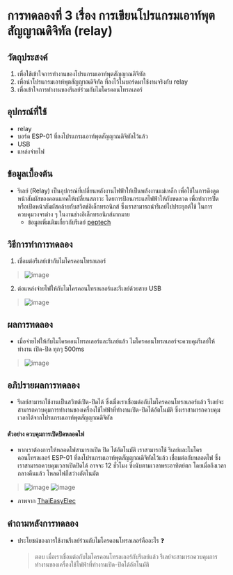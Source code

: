 # การทดลองที่ 3 เรื่อง การเขียนโปรแกรมเอาท์พุตสัญญาณดิจิทัล (relay)

## วัตถุประสงค์ 
1. เพื่อใช้เข้าใจการทำงานของโปรแกรมเอาท์พุตสัญญาณดิจิทัล 
2. เพื่อนำโปรแกรมเอาท์พุตสัญญาณดิจิทัล ที่ลงไว้ในบอร์ดมาใช้งานจริงกับ relay
3. เพื่อเข้าใจการทำงานของรีเลย์ร่วมกับไมโครคอนโทรลเลอร์

## อุปกรณ์ที่ใช้
- relay
- บอร์ด ESP-01 ที่ลงโปรแกรมเอาท์พุตสัญญาณดิจิทัลไว้แล้ว
- USB
- แหล่งจ่ายไฟ

## ข้อมูลเบื้องต้น
- รีเลย์ (Relay) เป็นอุปกรณ์ที่เปลี่ยนพลังงานไฟฟ้าให้เป็นพลังงานแม่เหล็ก เพื่อใช้ในการดึงดูดหน้าสัมผัสของคอนแทคให้เปลี่ยนสภาวะ โดยการป้อนกระแสไฟฟ้าให้กับขดลวด 
เพื่อทำการปิดหรือเปิดหน้าสัมผัสคล้ายกับสวิตช์อิเล็กทรอนิกส์ ซึ่งเราสามารถนำรีเลย์ไปประยุกต์ใช้ ในการควบคุมวงจรต่าง ๆ ในงานช่างอิเล็กทรอนิกส์มากมาย
  - ข้อมูลเพิ่มเติมเกี่ยวกับรีเลย์ [peptech](http://www.psptech.co.th/%E0%B8%A3%E0%B8%B5%E0%B9%80%E0%B8%A5%E0%B8%A2%E0%B9%8Crelay%E0%B8%84%E0%B8%B7%E0%B8%AD%E0%B8%AD%E0%B8%B0%E0%B9%84%E0%B8%A3-15696.page#:~:text=%E0%B8%95%E0%B9%88%E0%B8%B2%E0%B8%87%E0%B9%86%20%C2%BB%200%20466817-,%E0%B8%A3%E0%B8%B5%E0%B9%80%E0%B8%A5%E0%B8%A2%E0%B9%8C%20(Relay),%E0%B9%83%E0%B8%99%E0%B8%87%E0%B8%B2%E0%B8%99%E0%B8%8A%E0%B9%88%E0%B8%B2%E0%B8%87%E0%B8%AD%E0%B8%B4%E0%B9%80%E0%B8%A5%E0%B9%87%E0%B8%81%E0%B8%97%E0%B8%A3%E0%B8%AD%E0%B8%99%E0%B8%B4%E0%B8%81%E0%B8%AA%E0%B9%8C%E0%B8%A1%E0%B8%B2%E0%B8%81%E0%B8%A1%E0%B8%B2%E0%B8%A2)
## วิธีการทำการทดลอง 
1. เชื่อมต่อรีเลย์เข้ากับไมโครคอนโทรลเลอร์ 
> ![image](https://user-images.githubusercontent.com/80879351/112257728-d9629900-8c97-11eb-97db-eca5164e4e4b.png)
2. ต่อแหล่งจ่ายไฟให้กับไมโครคอนโทรลเลอร์และรีเลย์ด้วยสาย USB
> ![image](https://user-images.githubusercontent.com/80879351/112258007-4f670000-8c98-11eb-97f3-6ea398c12925.png)

## ผลการทดลอง
- เมื่อจ่ายไฟให้กับไมโครคอนโทรลเลอร์และรีเลย์แล้ว ไมโครคอนโทรลเลอร์จะควบคุมรีเลย์ให้ทำงาน เปิด-ปิด ทุกๆ 500ms
 > ![image](https://user-images.githubusercontent.com/80879351/112258289-d4eab000-8c98-11eb-98a3-40491c8bec6c.png)

## อภิปรายผลการทดลอง
- รีเลย์สามารถใช้งานเป็นสวิซต์เปิด-ปิดได้ ซึ่งเมื่อเราเชื่อมต่อกับไมโครคอนโทรลเลอร์แล้ว รีเลย์จะสามารถควบคุมการทำงานของเครื่องใช้ไฟฟ้าที่ทำงานเปิด-ปิดได้อัตโนมัติ 
ซึ่งเราสามารถควบคุมเวลาได้จากโปรแกรมเอาท์พุตสัญญาณดิจิทัล 

#### ตัวอย่าง ควบคุมการเปิดปิดหลอดไฟ
- หากเราต้องการให้หลอดไฟสามารถเปิด ปิด ได้อัตโนมัติ เราสามารถใช้ รีเลย์และไมโครคอนโทรลเลอร์ ESP-01 ที่ลงโปรแกรมเอาท์พุตสัญญาณดิจิทัลไว้แล้ว เชื่อมต่อกับหลอดไฟ 
ซึ่งเราสามารถควบคุมเวลาเปิดปิดได้ อาจจะ 12 ชั่วโมง ซึ่งนับตามเวลาพระอาทิตย์ตก โดยเมื่อถึงเวลากลางคืนแล้ว โหลดไฟก็สว่างอัตโนมัต
> ![image](https://user-images.githubusercontent.com/80879351/112260360-598afd80-8c9c-11eb-833f-aa0e4a8ff92a.png)
> ![image](https://user-images.githubusercontent.com/80879351/112260267-2ba5b900-8c9c-11eb-8930-bf22db450424.png)
  - ภาพจาก [ThaiEasyElec](https://www.youtube.com/watch?v=AuajrABeLEo)
  
## คำถามหลังการทดลอง
- ประโยชน์ของการใช้งานรีเลย์ร่วมกับไมโครคอนโทรลเลอร์คืออะไร :question:
  > ตอบ เมื่อเราเชื่อมต่อกับไมโครคอนโทรลเลอร์กับรีเลย์แล้ว รีเลย์จะสามารถควบคุมการทำงานของเครื่องใช้ไฟฟ้าที่ทำงานเปิด-ปิดได้อัตโนมัติ
